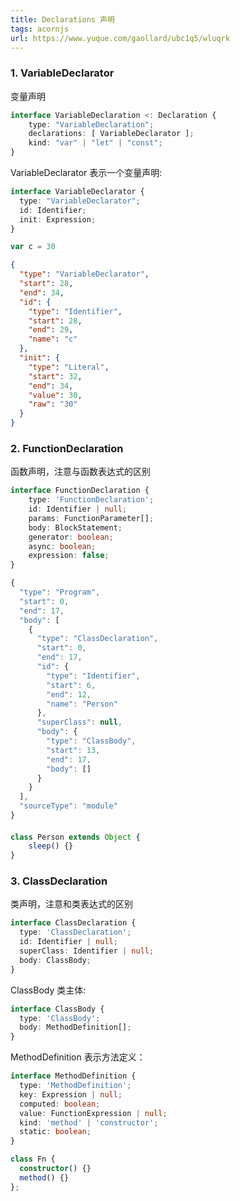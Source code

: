```yaml
---
title: Declarations 声明
tags: acornjs
url: https://www.yuque.com/gaollard/ubc1q5/wluqrk
---
```


### 1. VariableDeclarator

变量声明

```typescript
interface VariableDeclaration <: Declaration {
    type: "VariableDeclaration";
    declarations: [ VariableDeclarator ];
    kind: "var" | "let" | "const";
}
```

VariableDeclarator 表示一个变量声明:

```typescript
interface VariableDeclarator {
  type: "VariableDeclarator";
  id: Identifier;
  init: Expression;
}
```

```typescript
var c = 30
```

```json
{
  "type": "VariableDeclarator",
  "start": 28,
  "end": 34,
  "id": {
    "type": "Identifier",
    "start": 28,
    "end": 29,
    "name": "c"
  },
  "init": {
    "type": "Literal",
    "start": 32,
    "end": 34,
    "value": 30,
    "raw": "30"
  }
}
```

### 2. FunctionDeclaration

函数声明，注意与函数表达式的区别

```typescript
interface FunctionDeclaration {
    type: 'FunctionDeclaration';
    id: Identifier | null;
    params: FunctionParameter[];
    body: BlockStatement;
    generator: boolean;
    async: boolean;
    expression: false;
}
```

```javascript
{
  "type": "Program",
  "start": 0,
  "end": 17,
  "body": [
    {
      "type": "ClassDeclaration",
      "start": 0,
      "end": 17,
      "id": {
        "type": "Identifier",
        "start": 6,
        "end": 12,
        "name": "Person"
      },
      "superClass": null,
      "body": {
        "type": "ClassBody",
        "start": 13,
        "end": 17,
        "body": []
      }
    }
  ],
  "sourceType": "module"
}
```

####

```javascript
class Person extends Object {
	sleep() {}
}
```

### 3. ClassDeclaration

类声明，注意和类表达式的区别

```typescript
interface ClassDeclaration {
  type: 'ClassDeclaration';
  id: Identifier | null;
  superClass: Identifier | null;
  body: ClassBody;
}
```

ClassBody 类主体:

```typescript
interface ClassBody {
  type: 'ClassBody';
  body: MethodDefinition[];
}
```

MethodDefinition 表示方法定义：

```typescript
interface MethodDefinition {
  type: 'MethodDefinition';
  key: Expression | null;
  computed: boolean;
  value: FunctionExpression | null;
  kind: 'method' | 'constructor';
  static: boolean;
}
```

```typescript
class Fn {
  constructor() {}
  method() {}
};
```
